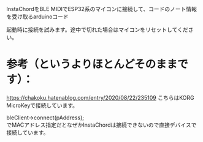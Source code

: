 InstaChordをBLE MIDIでESP32系のマイコンに接続して、コードのノート情報を受け取るarduinoコード

起動時に接続を試みます。途中で切れた場合はマイコンをリセットしてください。

# 参考（というよりほとんどそのままです）：
https://chakoku.hatenablog.com/entry/2020/08/22/235109
こちらはKORG MicroKeyで接続しています。 

bleClient->connect(pAddress);   
でMACアドレス指定だとなぜかInstaChordは接続できないので直接デバイスで接続しています。
